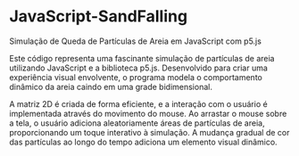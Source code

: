 # JavaScript-SandFalling

Simulação de Queda de Partículas de Areia em JavaScript com p5.js

Este código representa uma fascinante simulação de partículas de areia utilizando JavaScript e a biblioteca p5.js. Desenvolvido para criar uma experiência visual envolvente,
o programa modela o comportamento dinâmico da areia caindo em uma grade bidimensional.

A matriz 2D é criada de forma eficiente, e a interação com o usuário é implementada através do movimento do mouse. Ao arrastar o mouse sobre a tela, o usuário adiciona aleatoriamente áreas de partículas de areia,
proporcionando um toque interativo à simulação. A mudança gradual de cor das partículas ao longo do tempo adiciona um elemento visual dinâmico.
